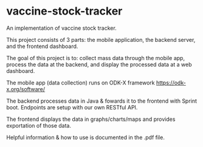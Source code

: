 # vaccine-stock-tracker
An implementation of vaccine stock tracker.

This project consists of 3 parts: 
the mobile application, 
the backend server, 
and the frontend dashboard.

The goal of this project is to: 
collect mass data through the mobile app,
process the data at the backend,
and display the processed data at a web dashboard.

The mobile app (data collection) runs on ODK-X framework
https://odk-x.org/software/

The backend processes data in Java & fowards it to the frontend with Sprint boot.
Endpoints are setup with our own RESTful API.

The frontend displays the data in graphs/charts/maps and provides exportation of those data.

Helpful information & how to use is documented in the .pdf file.
